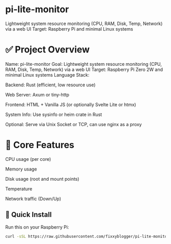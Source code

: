 # pi-lite-monitor
Lightweight system resource monitoring (CPU, RAM, Disk, Temp, Network) via a web UI Target: Raspberry Pi  and minimal Linux systems

# ✅ Project Overview
Name: pi-lite-monitor
Goal: Lightweight system resource monitoring (CPU, RAM, Disk, Temp, Network) via a web UI
Target: Raspberry Pi Zero 2W and minimal Linux systems
Language Stack:

Backend: Rust (efficient, low resource use)

Web Server: Axum or tiny-http

Frontend: HTML + Vanilla JS (or optionally Svelte Lite or htmx)

System Info: Use sysinfo or heim crate in Rust

Optional: Serve via Unix Socket or TCP, can use nginx as a proxy

# 🔎 Core Features
CPU usage (per core)

Memory usage

Disk usage (root and mount points)

Temperature

Network traffic (Down/Up)

## 🚀 Quick Install

Run this on your Raspberry Pi:

```bash
curl -sSL https://raw.githubusercontent.com/fixxyblogger/pi-lite-monitor/main/install.sh | bash
```